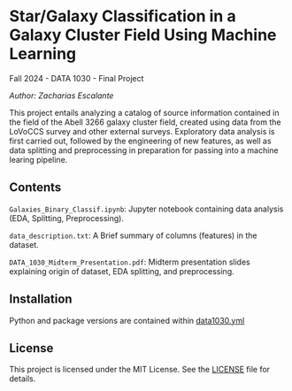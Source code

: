 # Star/Galaxy Classification in a Galaxy Cluster Field Using Machine Learning
Fall 2024 - DATA 1030 - Final Project

_Author: Zacharias Escalante_

This project entails analyzing a catalog of source information contained in the field of the Abell 3266 galaxy cluster field, created using data from the LoVoCCS survey and other external surveys. Exploratory data analysis is first carried out, followed by the engineering of new features, as well as data splitting and preprocessing in preparation for passing into a machine learing pipeline.

## Contents

`Galaxies_Binary_Classif.ipynb`: Jupyter notebook containing data analysis (EDA, Splitting, Preprocessing).

`data_description.txt`: A Brief summary of columns (features) in the dataset.

`DATA_1030_Midterm_Presentation.pdf`: Midterm presentation slides explaining origin of dataset, EDA splitting, and preprocessing.


## Installation

Python and package versions are contained within [data1030.yml](data1030.yml)


## License

This project is licensed under the MIT License. See the [LICENSE](LICENSE) file for details.
